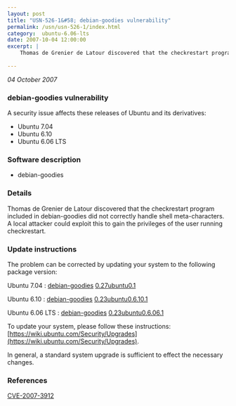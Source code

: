 ```yaml
---
layout: post
title: "USN-526-1&#58; debian-goodies vulnerability"
permalink: /usn/usn-526-1/index.html
category:  ubuntu-6.06-lts
date: 2007-10-04 12:00:00
excerpt: |
    Thomas de Grenier de Latour discovered that the checkrestart program included in debian-goodies did not correctly handle shell meta-characters.  A local attacker could exploit this to gain the privileges of the user running checkrestart. 
    
--- 
```

 
 

*04 October 2007*

### debian-goodies vulnerability

A security issue affects these releases of Ubuntu and its derivatives:

* Ubuntu 7.04
* Ubuntu 6.10
* Ubuntu 6.06 LTS

### Software description

* debian-goodies 

### Details

Thomas de Grenier de Latour discovered that the checkrestart program included in debian-goodies did not correctly handle shell meta-characters. A local attacker could exploit this to gain the privileges of the user running checkrestart. 

### Update instructions

The problem can be corrected by updating your system to the following package version:

Ubuntu 7.04
 : [debian-goodies](https://launchpad.net/ubuntu/+source/debian-goodies) <span> [0.27ubuntu0.1](https://launchpad.net/ubuntu/+source/debian-goodies/0.27ubuntu0.1) </span> 

Ubuntu 6.10
 : [debian-goodies](https://launchpad.net/ubuntu/+source/debian-goodies) <span> [0.23ubuntu0.6.10.1](https://launchpad.net/ubuntu/+source/debian-goodies/0.23ubuntu0.6.10.1) </span> 

Ubuntu 6.06 LTS
 : [debian-goodies](https://launchpad.net/ubuntu/+source/debian-goodies) <span> [0.23ubuntu0.6.06.1](https://launchpad.net/ubuntu/+source/debian-goodies/0.23ubuntu0.6.06.1) </span> 

To update your system, please follow these instructions: [https://wiki.ubuntu.com/Security/Upgrades](https://wiki.ubuntu.com/Security/Upgrades).

In general, a standard system upgrade is sufficient to effect the necessary changes. 

### References

 
 [CVE-2007-3912](http://people.ubuntu.com/~ubuntu-security/cve/CVE-2007-3912)
 

